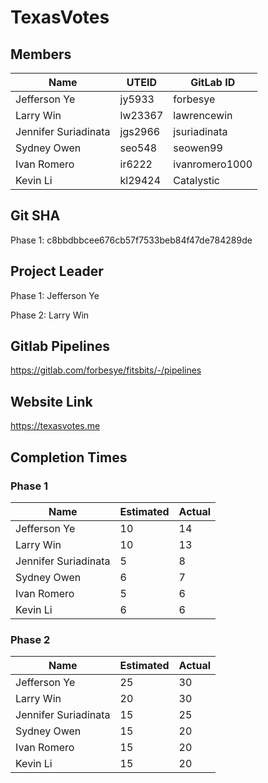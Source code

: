 # TexasVotes

## Members

|  Name | UTEID  | GitLab ID  |
|---|---|---|
|Jefferson Ye|jy5933|forbesye|
|Larry Win|lw23367|lawrencewin|
|Jennifer Suriadinata|jgs2966|jsuriadinata|
|Sydney Owen|seo548|seowen99|
|Ivan Romero|ir6222|ivanromero1000|
|Kevin Li|kl29424 |Catalystic|

## Git SHA
Phase 1: c8bbdbbcee676cb57f7533beb84f47de784289de

## Project Leader
Phase 1: Jefferson Ye

Phase 2: Larry Win

## Gitlab Pipelines
https://gitlab.com/forbesye/fitsbits/-/pipelines

## Website Link
https://texasvotes.me

## Completion Times

### Phase 1
| Name | Estimated | Actual |
|------|-----------|--------|
|Jefferson Ye|10|14|
|Larry Win|10|13|
|Jennifer Suriadinata|5|8|
|Sydney Owen|6|7|
|Ivan Romero|5|6|
|Kevin Li|6|6|

### Phase 2
| Name | Estimated | Actual |
|------|-----------|--------|
|Jefferson Ye|25|30|
|Larry Win|20|30|
|Jennifer Suriadinata|15|25|
|Sydney Owen|15|20|
|Ivan Romero|15|20|
|Kevin Li|15|20|